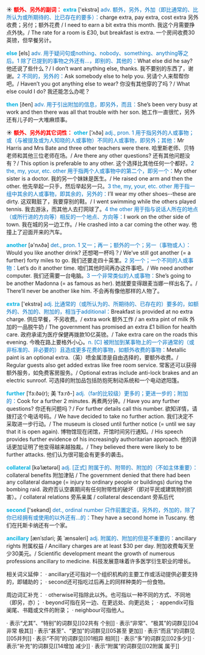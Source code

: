 ☀ <font color="red">**额外、另外的副词：**</font>
<font color="sky blue">**extra**</font> ['ekstrə] 
<font color="#0070c0">adv. 额外，另外，外加（即比通常的、比所认为或所期待的、比已存在的要多）：</font>charge extra, pay extra, cost extra 另外收费；另付；额外花费 / I need to earn a bit extra this month. 我这个月需要挣点外快。/ The rate for a room is £30, but breakfast is extra. 一个房间收费30英镑，但早餐另计。

<font color="sky blue">**else**</font> [els] 
<font color="#0070c0">adv. 用于疑问句或nothing、nobody、something、anything等之后。1 除了已提到的事物之外还有…，即别的、其他的：</font>What else did he say? 他还说了些什么？/ I don’t want anything else, thanks. 我不要别的东西了，谢谢。<font color="#0070c0">2 不同的，另外的：</font>Ask somebody else to help you. 另请个人来帮帮你吧。/ Haven’t you got anything else to wear? 你没有其他穿的了吗？/ What else could I do? 我还能怎么办呢？

<font color="sky blue">**then**</font> [ðen] 
<font color="#0070c0">adv. 用于引出附加的信息，即另外，而且：</font>She’s been very busy at work and then there was all that trouble with her son. 她工作一直很忙，另外还有儿子的一大堆麻烦事。

☀ <font color="red">**额外、另外的其它词性：**</font>
<font color="sky blue">**other**</font> ['ʌðə] 
<font color="#0070c0">adj., pron. 1 用于指另外的人或事物；或（与被提及或为人知晓的人或事物）不同的人或事物，即另外；其他：</font>Mr Harris and Mrs Bate and three other teachers were there. 哈里斯老师、贝特老师和其他三位老师在场。/ Are there any other questions? 还有其他问题没有？/ This option is preferable to any other. 这个选择比其他任何一个都好。<font color="#0070c0">2 the, my, your, etc. other 用于指两个人或事物中的第二个，即另一个：</font>My other sister is a doctor. 我的另一个妹妹是医生。/ He raised one arm and then the other. 他先举起一只手，然后举起另一只。<font color="#0070c0">3 the, my, your, etc. other 用于指一组中其余的人或事物，即其余的，另外的：</font>I’ll wear my other shoes--these are dirty. 这双鞋脏了，我要穿别的鞋。/ I went swimming while the others played tennis. 我去游泳，而其他人去打网球了。<font color="#0070c0">4 the other 用于指与说话人所在的地点（或所行进的方向等）相反的一个地点、方向等：</font>I work on the other side of town. 我在城的另一边工作。/ He crashed into a car coming the other way. 他撞上了迎面开来的汽车。

<font color="sky blue">**another**</font> [ə'nʌðə] 
<font color="#0070c0">det., pron. 1 又一；再一；额外的一个；另一（事物或人）：</font>Would you like another drink? 还想喝一杯吗？/ We’ve still got another (= a further) forty miles to go. 我们还要走四十英里。<font color="#0070c0">2 另一个；一个不同的人或事物：</font>Let’s do it another time. 咱们其他时间再办这件事吧。/ We need another computer. 我们还需要一台电脑。<font color="#0070c0">3 一个非常类似的人或事物：</font>She’s going to be another Madonna (= as famous as her). 她就要变得跟麦当娜一样出名了。/ There’ll never be another like him. 不会再有像他那样的人物了。

<font color="sky blue">**extra**</font> ['ekstrə] 
<font color="#0070c0">adj. 比通常的（或所认为的、所期待的、已存在的）要多的，如额外的、外加的、附加的，相当于additional：</font>Breakfast is provided at no extra charge. 供应早餐，不另收费。/ extra work 额外工作 / an extra pint of milk 外加的一品脱牛奶 / The government has promised an extra £1 billion for health care. 政府承诺为医疗保健再拨款10亿英镑。/ Take extra care on the roads this evening. 今晚在路上要格外小心。<font color="#0070c0">n. [C] 被附加到某事物上的一个非通常的（或非标准的、非必要的）且造成更多花费的事物，如额外收费的事物：</font>Metallic paint is an optional extra.（英）喷金属漆是自由选择的，要额外收费。/ Regular guests also get added extras like free room service. 常客还可以获得额外服务，如免费客房服务。/ Optional extras include anti-lock brakes and an electric sunroof. 可选择的附加品包括防抱死制动系统和一个电动遮阳篷。
            
<font color="sky blue">**further**</font> [ˈfɜ:ðə(r); 美 ˈfɜ:rð-]
<font color="#0070c0">adj.（far的比较级）更多的；更进一步的；附加的：</font>Cook for a further 2 minutes. 再煮两分钟。/ Have you any further questions? 你还有问题吗？/ For further details call this number. 欲知详情，请拨打这个电话号码。/ We have decided to take no further action. 我们决定不采取进一步行动。/ The museum is closed until further notice (= until we say that it is open again). 博物馆现在闭馆，开馆时间另行通知。/ His speech provides further evidence of his increasingly authoritarian approach. 他的讲话更加证明了他变得越来越独裁。/ They believed there were likely to be further attacks. 他们认为很可能会有更多的袭击。          

<font color="sky blue">**collateral**</font> [kəˈlætərəl]
<font color="#0070c0">adj. [正式] 附属于的、附带的、附加的（不如主体重要）：</font>collateral benefits 附加津贴 / The government denied that there had been any collateral damage (= injury to ordinary people or buildings) during the bombing raid. 政府否认空袭期间有任何附带性的破坏（即对平民或建筑物的损害）。/ collateral relations 旁系亲属 / collateral descendant 旁系后代

<font color="sky blue">**second**</font> ['sekənd] 
<font color="#0070c0">det., ordinal number 只作前置定语，另外的，外加的，除了你已经拥有或使用的以外还有…的：</font>They have a second home in Tuscany. 他们在托斯卡纳还有一个家。
           
<font color="sky blue">**ancillary**</font> [ænˈsɪləri; 美 ˈænsəleri]
<font color="#0070c0">adj. 附属的、附加的但是不重要的：</font>ancillary rights 附属权益 / Ancillary charges are at least $30 per day. 附加收费每天至少30美元。/ Scientific development meant the growth of numerous professions ancillary to medicine. 科技发展意味着许多医学衍生职业的增长。

相关词义延伸：
· ancillary还可指对一个组织机构的主要工作或活动提供必要支持的，即辅助的；
· second还可指吃过后再上的同样种类的一份食物。

周边词汇补充：
· otherwise可指除此以外。也可指以一种不同的方式、不同地（即另，亦）；
· beyond可指在另一边、在更远处、向更远处；
· appendix可指阑尾、书籍或文件的附录；
· neighbour可指他人。

· 表示“尤其”、“特别”的词群见[[02共有 个别]]
· 表示“非常”、“极其”的词群见[[04非常 极其]]
· 表示“甚至”、“更加”的词群见[[05甚至 更加]]
· 表示“而且”的词群见[[05并列]]
· 表示“不同”的词群见[[01相异 相同]]
· 表示“多”的词群见[[02多少]]
· 表示“补充”的词群见[[14增加 减少]]
· 表示“附属”的词群见[[02附属 属于]]